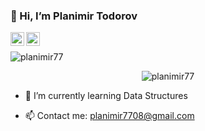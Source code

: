 ### 👋 Hi, I’m Planimir Todorov
<a href="https://www.facebook.com/planimir.todorov.todorov/">
  <img align="left" alt="Planimir's Facebook" width="22px" src="https://raw.githubusercontent.com/peterthehan/peterthehan/master/assets/facebook.svg" />
</a>
<p><a href="https://www.linkedin.com/in/planimr-todorov-todorov">
  <img align="left" alt="Planimir's LinkedIn" width="22px" src="https://raw.githubusercontent.com/peterthehan/peterthehan/master/assets/linkedin.svg" />
</a>
</br></p>


<span align="right"> <img src="https://github-readme-stats.vercel.app/api?username=planimir77&show_icons=true&theme=gotham" alt="planimir77" /></span>

<span style="display:block;text-align:center"> <img src="https://github-readme-stats.vercel.app/api/top-langs/?username=planimir77&langs_count=8&title_color=fff&icon_color=79ff97&text_color=9f9f9f&bg_color=151515" alt="planimir77" /></span>

- 🌱 I’m currently learning Data Structures

- 📫 Contact me: planimir7708@gmail.com

<!---
planimir77/planimir77 is a ✨ special ✨ repository because its `README.md` (this file) appears on your GitHub profile.
You can click the Preview link to take a look at your changes.
--->
